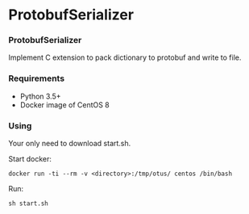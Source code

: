 # ProtobufSerializer


### ProtobufSerializer

Implement C extension to pack dictionary to protobuf and write to file.

### Requirements

 - Python 3.5+
 - Docker image of CentOS 8

### Using

Your only need to download start.sh.

Start docker:

```
docker run -ti --rm -v <directory>:/tmp/otus/ centos /bin/bash
```  

Run:

```
sh start.sh
``` 





